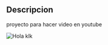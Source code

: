 ## Descripcion 
proyecto para hacer video en youtube


![Hola klk]([https://mario-pena-polon.imgbb.com/](https://i.ibb.co/fMbsL0q/2.png))
